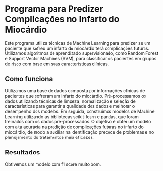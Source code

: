 # Programa para Predizer Complicações no Infarto do Miocárdio
Este programa utiliza técnicas de Machine Learning para predizer se um paciente que sofreu um infarto do miocárdio terá complicações futuras. Utilizamos algoritmos de aprendizado supervisionado, como Random Forest e Support Vector Machines (SVM), para classificar os pacientes em grupos de risco com base em suas características clínicas.

## Como funciona
Utilizamos uma base de dados composta por informações clínicas de pacientes que sofreram um infarto do miocárdio. Pré-processamos os dados utilizando técnicas de limpeza, normalização e seleção de características para garantir a qualidade dos dados e melhorar o desempenho dos modelos. Em seguida, construímos modelos de Machine Learning utilizando as bibliotecas scikit-learn e pandas, que foram treinados com os dados pré-processados. O objetivo é obter um modelo com alta acurácia na predição de complicações futuras no infarto do miocárdio, de modo a auxiliar na identificação precoce de problemas e no planejamento de tratamentos mais eficazes.


## Resultados
Obtivemos um modelo com f1 score muito bom.
